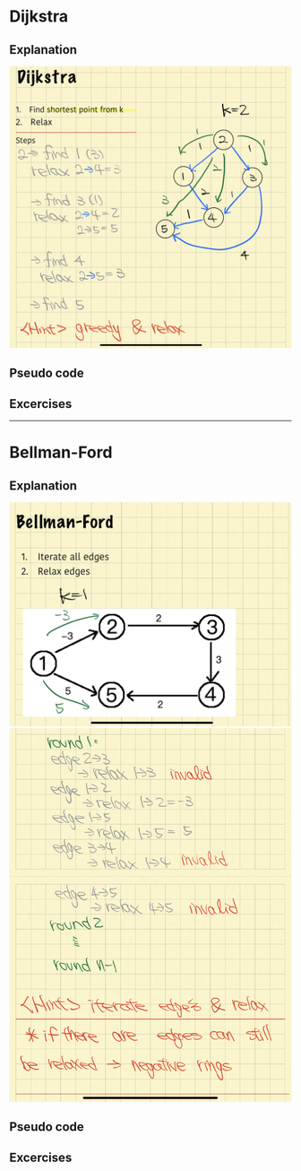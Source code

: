 # Dijkstra
## Explanation
![image](https://github.com/raychang0901/AlgoResources/blob/main/Graph/Dijkstra.png)
## Pseudo code
## Excercises
--------------------------------------------------
# Bellman-Ford
## Explanation
![image](https://github.com/raychang0901/AlgoResources/blob/main/Graph/Bellman-Ford0.png)
![image](https://github.com/raychang0901/AlgoResources/blob/main/Graph/Bellman-Ford1.png)
## Pseudo code
## Excercises
